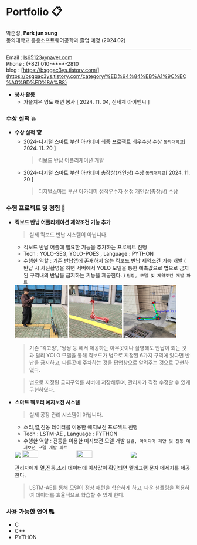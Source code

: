 # Portfolio :clipboard:
박준성, <b>Park jun sung</b></br>
동의대학교 응용소프트웨어공학과 졸업 예정 (2024.02)

---

Email : ls65123@naver.com</br>
Phone : (+82) 010-****-2810</br>
blog : [https://bsggac3ys.tistory.com/](https://bsggac3ys.tistory.com/category/%ED%94%84%EB%A1%9C%EC%A0%9D%ED%8A%B8)

- <b>봉사 활동</b>
  - 가플지우 영도 해변 봉사 [ 2024. 11. 04, 신세계 아이앤씨 ]

### 수상 실적  :boom:
- <b>수상 실적 :trophy:</b>
  - 2024-디지털 스마트 부산 아카데미 최종 프로젝트 최우수상 수상 ```동의대학교```[ 2024. 11. 20 ]
    > 킥보드 반납 어플리케이션 개발
  - 2024-디지털 스마트 부산 아카데미 총장상(개인상) 수상 ```동의대학교```[ 2024. 11. 20 ]
    > 디지털스마트 부산 아카데미 성적우수자 선정 개인상(총장상) 수상  
### 수행 프로젝트 및 경험 :seedling:
- **킥보드 반납 어플리케이션 제약조건 기능 추가**
  > 실제 킥보드 반납 시스템이 아닙니다. 
  - 킥보드 반납 어플에 필요한 기능을 추가하는 프로젝트 진행
  - Tech : YOLO-SEG, YOLO-POES , Language : PYTHON
  - 수행한 역할 :  기존 반납앱에 존재하지 않는 킥보드 반납 제약조건 기능 개발  ( 반납 시 사진촬영을 하면 서버에서 YOLO 모델을 통한 예측값으로 법으로 금지된 구역내의 반납을 금지하는 기능을 제공한다. ) ```팀장, 모델 및 제약조건 개발 파트```
  <img src="https://github.com/MFINDUL/Portfolio/blob/main/img/image%20(1).jpg" width="30%" height="30%"/>
  <img src="https://github.com/MFINDUL/Portfolio/blob/main/img/%EC%84%B8%EA%B7%B8%EB%A9%98%ED%85%8C%EC%9D%B4%EC%85%98.png" width="30%" height="30%"/>
  <img src="https://github.com/MFINDUL/Portfolio/blob/main/img/%ED%82%A4%ED%8F%AC%EC%9D%B8%ED%8A%B8.png" width="30%" height="20%"/>
  
  > 기존 '킥고잉', '씽씽'등 에서 제공하는 아무곳이나 촬영해도 반납이 되는 것과 달리 YOLO 모델을 통해 킥보드가 법으로 지정된 6가지 구역에 있다면 반납을 금지하고, 다른곳에 주차하는 것을 팝업창으로 알려주는 것으로 구현하였다. 
  
  > 법으로 지정된 금지구역를 서버에 저장해두며, 관리자가 직접 수정할 수 있게 구현하였다. 

- **스마트 펙토리 예지보전 시스템**
  > 실제 공장 관리 시스템이 아닙니다. 
  - 소리,열,진동 데이터를 이용한 예지보전 프로젝트 진행
  - Tech : LSTM-AE , Language : PYTHON
  - 수행한 역할 : 진동을 이용한 예지보전 모델 개발 ```팀원, 아이디어 제안 및 진동 예지보전 모델 개발 파트```
  <img src="https://github.com/AnHyeontaek/Portfolio/assets/81468759/faef1ccd-619a-4a86-9e77-08d533ecb5f7" width="30%" heigth="30%"/>
  <img src="https://github.com/AnHyeontaek/Portfolio/assets/81468759/f4d05421-050f-4510-b24f-7302d0a36242" width="30%" height="30%"/>
  <img src="https://github.com/AnHyeontaek/Portfolio/assets/81468759/8c611f53-c111-4b59-83c3-5f70f001f92c" width="30%" height="30%"/>
  <img src="http:"
  
  > 관리자에게 열,진동,소리 데이터에 이상값이 확인되면 텔레그램 문자 메세지를 제공한다.

  > LSTM-AE를 통해 모델이 정상 패턴을 학습하게 하고, 다운 샘플링을 적용하여 데이터를 효율적으로 학습할 수 있게 한다. 

### 사용 가능한 언어 :capital_abcd:

- C
- C++
- PYTHON
